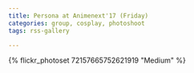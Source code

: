 ```yaml
---
title: Persona at Animenext'17 (Friday)
categories: group, cosplay, photoshoot
tags: rss-gallery

---
```


{% flickr_photoset 72157665752621919 "Medium" %}